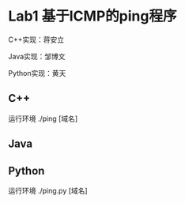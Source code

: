 # Lab1 基于ICMP的ping程序

C++实现：蒋安立

Java实现：邹博文

Python实现：黄天

## C++
运行环境
  ./ping  [域名]

## Java

## Python

运行环境
  ./ping.py [域名]